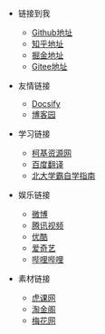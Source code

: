 * 链接到我
  * [Github地址](https://github.com/)
  * [知乎地址](https://www.zhihu.com/signin?next=%2F)
  * [掘金地址](https://juejin.cn/)
  * [Gitee地址](https://gitee.com/explore)

* 友情链接
  * [Docsify](https://docsify.js.org/#/)
  * [博客园](https://www.cnblogs.com/)

* 学习链接
  * [柯基资源网](https://www.fjha.net/)
  * [百度翻译](https://cn.bing.com/search?q=%E7%99%BE%E5%BA%A6%E7%BF%BB%E8%AF%91&qs=n&form=QBRE&sp=-1&pq=%E7%99%BE%E5%BA%A6%E7%BF%BB%E8%AF%91&sc=6-4&sk=&cvid=85EB8FE389E24CD1BE173C415D7468A6&ghsh=0&ghacc=0&ghpl=)
  * [北大学霸自学指南](https://github.com/PKUFlyingPig/cs-self-learning)

* 娱乐链接
  * [微博](https://weibo.com/blog)
  * [腾讯视频](https://v.qq.com/)
  * [优酷](https://youku.com/)
  * [爱奇艺](https://www.iqiyi.com/)
  * [哔哩哔哩](https://www.bilibili.com/)
  
* 素材链接
  * [虎课网](https://huke88.com/)
  * [淘金阁](http://www.51taojinge.com/)
  * [梅花网](https://www.meihua.info/shots!0!0!51!0!0)